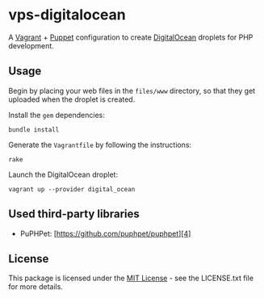 # vps-digitalocean

A [Vagrant][1] + [Puppet][2] configuration to create [DigitalOcean][3] droplets for PHP development.

## Usage

Begin by placing your web files in the `files/www` directory, so that they get uploaded when the
droplet is created.

Install the `gem` dependencies:

    bundle install

Generate the `Vagrantfile` by following the instructions:

    rake

Launch the DigitalOcean droplet:

    vagrant up --provider digital_ocean

## Used third-party libraries

* PuPHPet: [https://github.com/puphpet/puphpet][4]

## License

This package is licensed under the [MIT License][5] - see the LICENSE.txt file for more details.

[1]: http://docs.vagrantup.com/v2 "Vagrant Documentation"
[2]: http://docs.puppetlabs.com/ "Puppet Documentation"
[3]: https://www.digitalocean.com/?refcode=599f6048b45e "DigitalOcean Referral URL"
[4]: https://github.com/puphpet/puphpet "GitHub Repository"
[5]: http://opensource.org/licenses/mit-license.php "MIT License"
